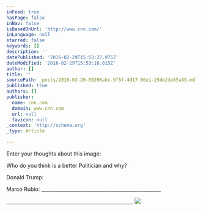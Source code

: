 ```yaml
---
inFeed: true
hasPage: false
inNav: false
isBasedOnUrl: 'http://www.cnn.com/'
inLanguage: null
starred: false
keywords: []
description: ''
datePublished: '2016-02-29T15:53:27.975Z'
dateModified: '2016-02-29T15:53:16.015Z'
author: []
title: ''
sourcePath: _posts/2016-02-26-09296abc-9f5f-4d17-96e1-25de21c65a39.md
published: true
authors: []
publisher:
  name: cnn.com
  domain: www.cnn.com
  url: null
  favicon: null
_context: 'http://schema.org'
_type: Article

---
```

Enter your thoughts about this image:

Who do you think is a better Politician and why?

Donald Trump: 

Marco Rubio: \_\_\_\_\_\_\_\_\_\_\_\_\_\_\_\_\_\_\_\_\_\_\_\_\_\_\_\_\_\_\_\_\_\_\_\_\_\_\_\_\_\_\_\_\_\_\_\_\_

\_\_\_\_\_\_\_\_\_\_\_\_\_\_\_\_\_\_\_\_\_\_\_\_\_\_\_\_\_\_\_\_\_\_\_\_\_\_\_\_\_\_\_\_\_\_\_\_\_\_\_\_
![](http://i2.cdn.turner.com/cnnnext/dam/assets/160226092552-marco-rubio-donald-trump-gop-debate-feb-25-large-tease.jpg)